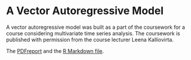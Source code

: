 # A Vector Autoregressive Model

A vector autoregressive model was built as a part of the coursework for a course considering multivariate time series analysis. The coursework is published with permission from the course lecturer Leena Kalliovirta.

The [PDFreport](output/VAR_Inflation_Unemployment_Federal_Funds_Rate.pdf) and the [R Markdown file](VAR_Inflation_Unemployment_Federal_Funds_Rate.Rmd). 
